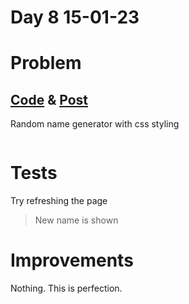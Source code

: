 # Day 8 15-01-23

# Problem

## [Code](https://github.com/sohrabhamza/Days-of-code-JS/tree/main/Day%208) & [Post](https://www.linkedin.com/posts/sohrab-hamza-ab13151a5_vitbhopalgaming-daysofcode-day8-activity-7020448440484540416-vEy_?utm_source=share&utm_medium=member_desktop)

Random name generator  with css styling

<img title="" src="https://i.imgur.com/lmZchNC.png" alt="" href="https://i.imgur.com/lmZchNC.png">

# Tests

Try refreshing the page

> New name is shown

# Improvements

Nothing. This is perfection. 


